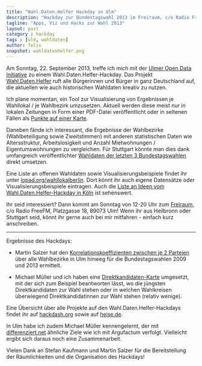 ```yaml
---
title: "Wahl.Daten.Helfer Hackday in Ulm"
description: "Hackday zur Bundestagswahl 2013 im Freiraum, c/o Radio FreeFM, Platzgasse 18, 89073 Ulm - Wahl.Daten.Helfer"
tagline: "Apps, Viz und Hacks zur Wahl 2013"
layout: post
category : hackday
tags : [ulm, wahldaten]
author: felix
snapshot: wahldatenhelfer.png
---
```


Am Sonntag, 22. September 2013, treffe ich mich mit der [Ulmer Open Data Initiative](http://www.ulmapi.de/) zu einem Wahl.Daten.Helfer-Hackday.
Das Projekt [Wahl.Daten.Helfer](http://wahldatenhelfer.de/) ruft alle Bürgerinnen und Bürger in ganz Deutschland auf, die aktuellen wie auch historischen Wahldaten kreativ zu nutzen.

Ich plane momentan, ein Tool zur Visualisierung von Ergebnissen je Wahllokal / je Wahlbezirk umzusetzen. Aktuell werden diese meist nur in lokalen Zeitungen in Form einer PDF-Datei veröffentlicht oder in seltenen Fällen als [Punkte auf einer Karte](http://www.morgenpost.de/berlin-aktuell/article1768373/Ergebnisse-der-Berliner-Abgeordnetenhauswahl-2011.html).  

Daneben fände ich interessant, die Ergebnisse der Wahlbezirke (Wahlbeteiligung sowie Zweitstimmen) mit anderen statistischen Daten wie Altersstruktur, Arbeitslosigkeit und Anzahl Mietwohnungen / Eigentumswohnungen zu vergleichen. Für Stuttgart könnte man dies dank umfangreich veröffentlichter [Wahldaten der letzten 3 Bundestagswahlen](http://www.stuttgart.de/wahldaten) direkt umsetzen.

Eine Liste an offenen Wahldaten sowie Visualisierungsbeispiele findet ihr unter [lopad.org/wahllokalberlin](http://lopad.org/wahllokalberlin). Dort könnt ihr auch eigene Datensätze oder Visualisierungsbeispiele eintragen.
Auch die [Liste an Ideen vom Wahl.Daten.Helfer-Hackday in Köln](http://wiki.koelnapi.de/w/Projektideen_f%C3%BCr_das_Wahlokal_K%C3%B6ln#Projektideen) ist sehenswert. 

Ihr seid interessiert? Dann kommt am Sonntag von 12-20 Uhr zum [Freiraum](http://hackerspace-ulm.de/), c/o Radio FreeFM, Platzgasse 18, 89073 Ulm!
Wenn ihr aus Heilbronn oder Stuttgart seid, könnt ihr gerne auch bei mir mitfahren - einfach kurz anschreiben.

* * *

Ergebnisse des Hackdays:

* Martin Salzer hat den [Korrelationskoeffizienten zwischen je 2 Parteien](http://blog.opendatalab.de/assets/wahldatenhelfer-ulm-korrelationen.pdf) über alle Wahlbezirke in Ulm hinweg für die Bundestagswahlen 2009 und 2013 ermittelt.

* Michael Müller und ich haben eine [Direktkandidaten-Karte](http://www.ulmapi.de/direktkandidaten-map/) umgesetzt, mit der sich zum Beispiel beantworten lässt, wo die jüngsten Direktkandidaten zur Wahl stehen oder in welchen Wahlkreisen überwiegend Direktkandidatinnen zur Wahl stehen (relativ wenige).

Eine Übersicht über alle Projekte auf den Wahl.Daten.Helfer-Hackdays findet ihr auf [hackdash.org](http://wahldaten.hackdash.org/) sowie auf [heise.de](http://www.heise.de/newsticker/meldung/Experimentieren-mit-Wahldaten-1964932.html).

In Ulm habe ich zudem Michael Müller kennengelernt, der mit [differenziert.net](https://differenziert.net/de/) ähnliche Ziele wie ich mit Argufactum verfolgt.
Vielleicht ergibt sich daraus noch eine Zusammenarbeit.

Vielen Dank an Stefan Kaufmann und Martin Salzer für die Bereitstellung der Räumlichkeiten und die Organisation des Hackdays! 